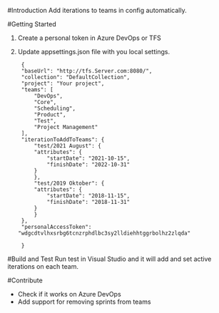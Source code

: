 ﻿#Introduction 
Add iterations to teams in config automatically. 

#Getting Started
1. Create a personal token in Azure DevOps or TFS
2. Update appsettings.json file with you local settings.

        {
        "baseUrl": "http://tfs.Server.com:8080/",
        "collection": "DefaultCollection",
        "project": "Your project",
        "teams": [
            "DevOps",
            "Core",
            "Scheduling",
            "Product",
            "Test",
            "Project Management"
        ],
        "iterationToAddToTeams": {
            "test/2021 August": {
            "attributes": {
                "startDate": "2021-10-15",
                "finishDate": "2022-10-31"
            }
            },
            "test/2019 Oktober": {
            "attributes": {
                "startDate": "2018-11-15",
                "finishDate": "2018-11-31"
            }
            }
        },
        "personalAccessToken": "wdgcdtvlhxsrbg6tcnzrphdlbc3sy2lldiehhtggrbolhz2zlqda"

        }


#Build and Test
Run test in Visual Studio and it will add and set active iterations on each team.

#Contribute
- Check if it works on Azure DevOps
- Add support for removing sprints from teams
